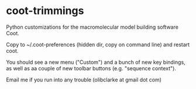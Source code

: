 # coot-trimmings
Python customizations for the macromolecular model building software Coot.

Copy to ~/.coot-preferences (hidden dir, copy on command line) and restart coot.

You should see a new menu ("Custom") and a bunch of new key bindings, as well as aa couple of new toolbar buttons (e.g. "sequence context").

Email me if you run into any trouble (olibclarke at gmail dot com)

